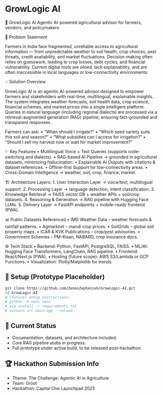 # GrowLogic AI


🌱 GrowLogic AI
Agentic AI-powered agricultural advisor for farmers, vendors, and policymakers


🚜 Problem Statement

Farmers in India face fragmented, unreliable access to agricultural information — from unpredictable weather to soil health, crop choices, pest threats, credit availability, and market fluctuations. Decision-making often relies on guesswork, leading to crop losses, debt cycles, and financial vulnerability. Current digital tools are siloed, lack explainability, and are often inaccessible in local languages or low-connectivity environments.

💡 Solution Overview

GrowLogic AI is an agentic AI-powered advisor designed to empower farmers and stakeholders with real-time, multilingual, explainable insights.
The system integrates weather forecasts, soil health data, crop science, financial schemes, and market prices into a single intelligent platform. Queries in natural language (including regional dialects) are processed via a retrieval-augmented generation (RAG) pipeline, ensuring fact-grounded and transparent responses.

Farmers can ask:
	•	“When should I irrigate?”
	•	“Which seed variety suits this soil and season?”
	•	“What subsidies can I access for irrigation?”
	•	“Should I sell my harvest now or wait for market improvement?”


✨ Key Features
	•	Multilingual Voice + Text Queries (supports code-switching and dialects).
	•	RAG-based AI Pipeline → grounded in agricultural datasets, minimizing hallucination.
	•	Explainable AI Outputs with citations & dataset references.
	•	Offline-first Support for low-connectivity areas.
	•	Cross-Domain Intelligence → weather, soil, crop, finance, market.



🏗️ Architecture
Layers:
	1.	User Interaction Layer → voice/text, multilingual support.
	2.	Processing Layer → language detection, intent classification.
	3.	Knowledge Retrieval → FAISS vector DB + weather APIs + soil/crop datasets.
	4.	Reasoning & Generation → RAG pipeline with Hugging Face LLMs.
	5.	Delivery Layer → FastAPI endpoints + mobile-ready frontend (PWA).


📊 Public Datasets Referenced
	•	IMD Weather Data – weather forecasts & rainfall patterns.
	•	Agmarknet – mandi crop prices.
	•	SoilGrids – global soil property maps.
	•	ICAR & KVK Publications – crop/pest advisories.
	•	Government Schemes – PM-Kisan, NABARD, crop insurance docs.


⚙️ Tech Stack
	•	Backend: Python, FastAPI, PostgreSQL, FAISS.
	•	ML/AI: Hugging Face Transformers, LangChain, RAG pipeline.
	•	Frontend: React/Next.js (PWA).
	•	Hosting (future scope): AWS S3/Lambda or GCP Functions.
	•	Visualization: Plotly/Matplotlib for trends.

## 🚀 Setup (Prototype Placeholder)
```bash
git clone https://github.com/ZenasZephaniah/GrowLogic-AI.git
cd GrowLogic-AI
# (Future) Setup instructions:
# python -m venv venv
# pip install -r requirements.txt
# uvicorn src.main:app --reload
```

## 📌 Current Status
- Documentation, datasets, and architecture included.
- Core RAG pipeline stubs in progress.
- Full prototype under active build, to be released post-hackathon.


## 🏆 Hackathon Submission Info
- Theme: The Challenge: Agentic AI in Agriculture
- Team: Groot
- Hackathon: Capital One Launchpad 2025

